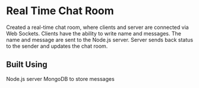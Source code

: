 # Real Time Chat Room

Created a real-time chat room, where clients and server are connected via Web Sockets.
Clients have the ability to write name and messages. The name and message are sent to the Node.js server.
Server sends back status to the sender and updates the chat room.

## Built Using

Node.js server
MongoDB to store messages
